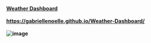 <b><u>Weather Dashboard</u></i><br/><br/>
https://gabriellenoelle.github.io/Weather-Dashboard/ <br/><br/>
![image](https://user-images.githubusercontent.com/88753098/135785855-0827ae8b-c93b-4d06-9b92-2d2573054c25.png)
